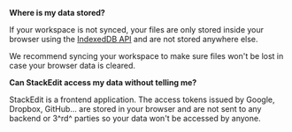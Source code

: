 **Where is my data stored?**

If your workspace is not synced, your files are only stored inside your browser using the [IndexedDB API](https://developer.mozilla.org/en-US/docs/Web/API/IndexedDB_API) and are not stored anywhere else.

We recommend syncing your workspace to make sure files won't be lost in case your browser data is cleared.

**Can StackEdit access my data without telling me?**

StackEdit is a frontend application. The access tokens issued by Google, Dropbox, GitHub... are stored in your browser and are not sent to any backend or 3^rd^ parties so your data won't be accessed by anyone.
